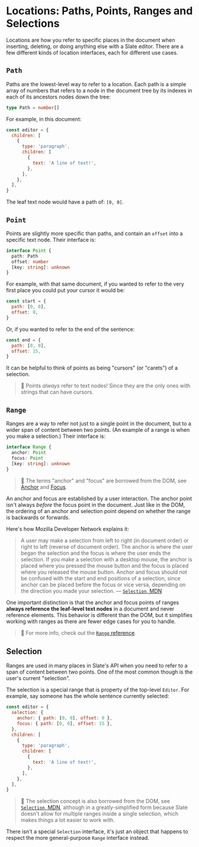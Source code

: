 # Locations: Paths, Points, Ranges and Selections

Locations are how you refer to specific places in the document when inserting, deleting, or doing anything else with a Slate editor. There are a few different kinds of location interfaces, each for different use cases.

## `Path`

Paths are the lowest-level way to refer to a location. Each path is a simple array of numbers that refers to a node in the document tree by its indexes in each of its ancestors nodes down the tree:

```ts
type Path = number[]
```

For example, in this document:

```js
const editor = {
  children: [
    {
      type: 'paragraph',
      children: [
        {
          text: 'A line of text!',
        },
      ],
    },
  ],
}
```

The leaf text node would have a path of: `[0, 0]`.

## `Point`

Points are slightly more specific than paths, and contain an `offset` into a specific text node. Their interface is:

```ts
interface Point {
  path: Path
  offset: number
  [key: string]: unknown
}
```

For example, with that same document, if you wanted to refer to the very first place you could put your cursor it would be:

```js
const start = {
  path: [0, 0],
  offset: 0,
}
```

Or, if you wanted to refer to the end of the sentence:

```js
const end = {
  path: [0, 0],
  offset: 15,
}
```

It can be helpful to think of points as being "cursors" (or "carets") of a selection.

> 🤖 Points _always_ refer to text nodes! Since they are the only ones with strings that can have cursors.

## `Range`

Ranges are a way to refer not just to a single point in the document, but to a wider span of content between two points. (An example of a range is when you make a selection.) Their interface is:

```ts
interface Range {
  anchor: Point
  focus: Point
  [key: string]: unknown
}
```

> 🤖 The terms "anchor" and "focus" are borrowed from the DOM, see [Anchor](https://developer.mozilla.org/en-US/docs/Web/API/Selection/anchorNode) and [Focus](https://developer.mozilla.org/en-US/docs/Web/API/Selection/focusNode).

An anchor and focus are established by a user interaction. The anchor point isn't always _before_ the focus point in the document. Just like in the DOM, the ordering of an anchor and selection point depend on whether the range is backwards or forwards.

Here's how Mozilla Developer Network explains it:

> A user may make a selection from left to right (in document order) or right to left (reverse of document order). The anchor is where the user began the selection and the focus is where the user ends the selection. If you make a selection with a desktop mouse, the anchor is placed where you pressed the mouse button and the focus is placed where you released the mouse button. Anchor and focus should not be confused with the start and end positions of a selection, since anchor can be placed before the focus or vice versa, depending on the direction you made your selection.
> — [`Selection`, MDN](https://developer.mozilla.org/en-US/docs/Web/API/Selection)

One important distinction is that the anchor and focus points of ranges **always reference the leaf-level text nodes** in a document and never reference elements. This behavior is different than the DOM, but it simplifies working with ranges as there are fewer edge cases for you to handle.

> 🤖 For more info, check out the [`Range` reference](../reference/slate/range.md).

## Selection

Ranges are used in many places in Slate's API when you need to refer to a span of content between two points. One of the most common though is the user's current "selection".

The selection is a special range that is property of the top-level `Editor`. For example, say someone has the whole sentence currently selected:

```js
const editor = {
  selection: {
    anchor: { path: [0, 0], offset: 0 },
    focus: { path: [0, 0], offset: 15 },
  },
  children: [
    {
      type: 'paragraph',
      children: [
        {
          text: 'A line of text!',
        },
      ],
    },
  ],
}
```

> 🤖 The selection concept is also borrowed from the DOM, see [`Selection`, MDN](https://developer.mozilla.org/en-US/docs/Web/API/Selection), although in a greatly-simplified form because Slate doesn't allow for multiple ranges inside a single selection, which makes things a lot easier to work with.

There isn't a special `Selection` interface, it's just an object that happens to respect the more general-purpose `Range` interface instead.
